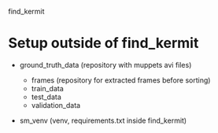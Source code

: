 find_kermit

# Setup outside of find_kermit

- ground_truth_data (repository with muppets avi files)
    - frames (repository for extracted frames before sorting)
    - train_data 
    - test_data 
    - validation_data

- sm_venv (venv, requirements.txt inside find_kermit)